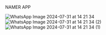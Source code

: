 NAMER APP


![WhatsApp Image 2024-07-31 at 14 21 34](https://github.com/user-attachments/assets/a65b534c-b2ec-4060-9777-39400e52703c)
![WhatsApp Image 2024-07-31 at 14 21 34 (2)](https://github.com/user-attachments/assets/461e1102-8725-42c8-92d7-e0a92b1cfe7d)
![WhatsApp Image 2024-07-31 at 14 21 34 (1)](https://github.com/user-attachments/assets/38681e1a-914e-40f4-b3a9-6c3f4722402c)
